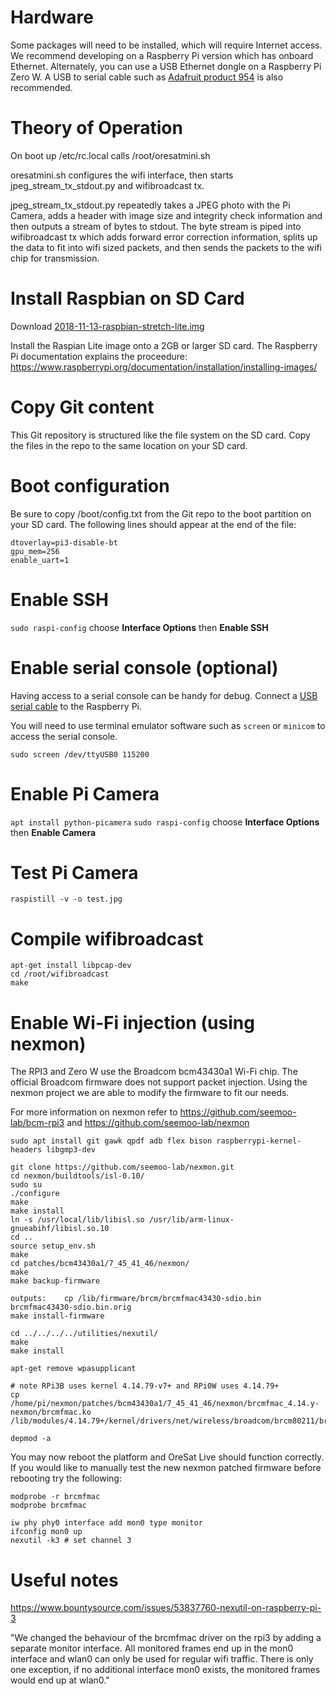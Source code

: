 # Hardware
Some packages will need to be installed, which will require Internet access.  We recommend developing on a Raspberry Pi version which has onboard Ethernet.
Alternately, you can use a USB Ethernet dongle on a Raspberry Pi Zero W.  A USB to serial cable such as [Adafruit product 954](https://www.adafruit.com/product/954) is also recommended.

# Theory of Operation
On boot up /etc/rc.local calls /root/oresatmini.sh

oresatmini.sh configures the wifi interface, then starts jpeg_stream_tx_stdout.py and wifibroadcast tx.

jpeg_stream_tx_stdout.py repeatedly takes a JPEG photo with the Pi Camera, adds a header with image size and integrity check information and then outputs a stream of bytes to stdout.  The byte stream is piped into wifibroadcast tx which adds forward error correction information, splits up the data to fit into wifi sized packets, and then sends the packets to the wifi chip for transmission.

# Install Raspbian on SD Card
Download [2018-11-13-raspbian-stretch-lite.img](https://downloads.raspberrypi.org/raspbian_lite/images/raspbian_lite-2018-11-15/2018-11-13-raspbian-stretch-lite.zip)

Install the Raspian Lite image onto a 2GB or larger SD card.  The Raspberry Pi documentation explains the proceedure:
https://www.raspberrypi.org/documentation/installation/installing-images/


# Copy Git content
This Git repository is structured like the file system on the SD card.  Copy the files in the repo to the same location on your SD card.


# Boot configuration
Be sure to copy /boot/config.txt from the Git repo to the boot partition on your SD card.  The following lines should appear at the end of the file: 
```
dtoverlay=pi3-disable-bt
gpu_mem=256
enable_uart=1
```


# Enable SSH
`sudo raspi-config` choose **Interface Options** then **Enable SSH**

# Enable serial console (optional)
Having access to a serial console can be handy for debug.  Connect a [USB serial cable](https://elinux.org/RPi_Serial_Connection) to the Raspberry Pi.

You will need to use terminal emulator software such as `screen` or `minicom` to access the serial console.

```
sudo screen /dev/ttyUSB0 115200
```


# Enable Pi Camera
`apt install python-picamera`
`sudo raspi-config` choose **Interface Options** then **Enable Camera**

# Test Pi Camera
```
raspistill -v -o test.jpg
```

# Compile wifibroadcast
```
apt-get install libpcap-dev
cd /root/wifibroadcast
make
```

# Enable Wi-Fi injection (using nexmon)
The RPI3 and Zero W use the Broadcom bcm43430a1 Wi-Fi chip.  The official Broadcom firmware does not support packet injection.  Using the nexmon project we are able to modify the firmware to fit our needs.

For more information on nexmon refer to https://github.com/seemoo-lab/bcm-rpi3 and https://github.com/seemoo-lab/nexmon

```
sudo apt install git gawk qpdf adb flex bison raspberrypi-kernel-headers libgmp3-dev

git clone https://github.com/seemoo-lab/nexmon.git
cd nexmon/buildtools/isl-0.10/
sudo su
./configure
make
make install
ln -s /usr/local/lib/libisl.so /usr/lib/arm-linux-gnueabihf/libisl.so.10
cd ..
source setup_env.sh
make
cd patches/bcm43430a1/7_45_41_46/nexmon/
make
make backup-firmware

outputs:	cp /lib/firmware/brcm/brcmfmac43430-sdio.bin brcmfmac43430-sdio.bin.orig
make install-firmware

cd ../../../../utilities/nexutil/
make
make install

apt-get remove wpasupplicant

# note RPi3B uses kernel 4.14.79-v7+ and RPi0W uses 4.14.79+
cp /home/pi/nexmon/patches/bcm43430a1/7_45_41_46/nexmon/brcmfmac_4.14.y-nexmon/brcmfmac.ko /lib/modules/4.14.79+/kernel/drivers/net/wireless/broadcom/brcm80211/brcmfmac/brcmfmac.ko

depmod -a
```


You may now reboot the platform and OreSat Live should function correctly.  If you would like to manually test the new nexmon patched firmware before rebooting try the following:
```
modprobe -r brcmfmac
modprobe brcmfmac

iw phy phy0 interface add mon0 type monitor
ifconfig mon0 up
nexutil -k3 # set channel 3
```


# Useful notes
https://www.bountysource.com/issues/53837760-nexutil-on-raspberry-pi-3

"We changed the behaviour of the brcmfmac driver on the rpi3 by adding a
separate monitor interface. All monitored frames end up in the mon0
interface and wlan0 can only be used for regular wifi traffic. There is
only one exception, if no additional interface mon0 exists, the monitored
frames would end up at wlan0."
